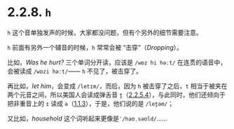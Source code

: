 # 2.2.8. `h`

`h` 这个音单独发声的时候，大家都没问题，但有个另外的细节需要注意。

`h` 前面有另外一个辅音的时候，`h` 常常会被 “击穿”（*Dropping*）。

比如，*Was he hurt?* 三个单词分开读，应该是 `/wɒz hi həːt/` 在连贯的语音中，会被读成 `/wɒzi həːt/`<span class="speak-word-inline" data-audio-uk="/audios/Was-he-hurt-uk.mp3" data-audio-us="/audios/Was-he-hurt-us.mp3"></span>—— `h` 不见了，被击穿了。

再比如，*let him*，会变成 `/letɪm/`<span class="speak-word-inline" data-audio-uk="/audios/let-him-uk.mp3" data-audio-us="/audios/let-him-us.mp3"></span>，而后，因为 `h` 被击穿了之后，`t` 相当于被夹在两个元音之间，所以美国人会读成弹舌音 `t̬`（[2.2.5.4](17-td#_2-2-5-4-弹舌音)），与此同时，他们还倾向于把非重音上的 `ɪ` 读成 `ə`（[1.1.3](01-3-us-phonemes)），于是，他们说的是 `/let̬əm/`；

又比如，*household* 这个词听起来更像是`ˈ/haʊˌsəʊld/`<span class="speak-word-inline" data-audio-uk="/audios/household-uk.mp3" data-audio-us="/audios/household-us.mp3"></span>……


